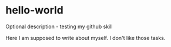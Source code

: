 # hello-world
Optional description - testing my github skill

Here I am supposed to write about myself. I don't like those tasks.
